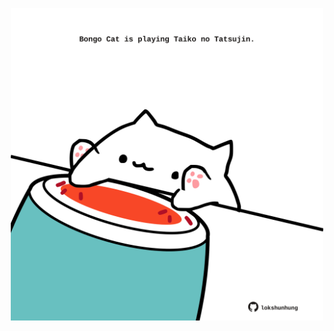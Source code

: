 <!-- built at 10/09/2023, 12:00:40 UTC -->
<p align="center">
  <img width="500" height="500" src="./ReadmeImage.svg">
</p>

